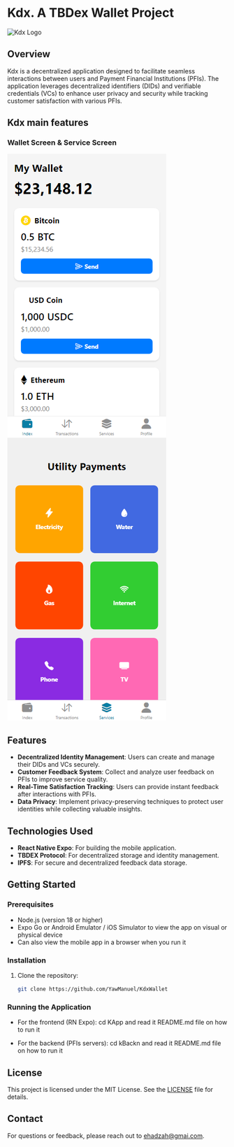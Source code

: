 # Kdx. A TBDex Wallet Project

![Kdx Logo](path/to/your/logo.png)  <!-- Replace with the actual path to your logo image -->

## Overview
Kdx is a decentralized application designed to facilitate seamless interactions between users and Payment Financial Institutions (PFIs). The application leverages decentralized identifiers (DIDs) and verifiable credentials (VCs) to enhance user privacy and security while tracking customer satisfaction with various PFIs.

## Kdx main features
### Wallet Screen  & Service Screen
![Wallet Screen](kApp/assets/wallet_screen.png)    ![Service Screen](kApp/assets/service_screen.png) 


## Features
- **Decentralized Identity Management**: Users can create and manage their DIDs and VCs securely.
- **Customer Feedback System**: Collect and analyze user feedback on PFIs to improve service quality.
- **Real-Time Satisfaction Tracking**: Users can provide instant feedback after interactions with PFIs.
- **Data Privacy**: Implement privacy-preserving techniques to protect user identities while collecting valuable insights.

## Technologies Used
- **React Native Expo**: For building the mobile application.
- **TBDEX Protocol**: For decentralized storage and identity management.
- **IPFS**: For secure and decentralized feedback data storage.

## Getting Started

### Prerequisites
- Node.js (version 18 or higher)
- Expo Go or Android Emulator / iOS Simulator to view the app on visual or physical device
- Can also view the mobile app in a browser when you run it 



### Installation
1. Clone the repository:
   ```bash
   git clone https://github.com/YawManuel/KdxWallet
   ```

### Running the Application
- For the frontend (RN Expo):
  cd KApp and read it README.md file on how to run it
 
- For the backend (PFIs servers):
  cd kBackn and read it README.md file on how to run it

## License
This project is licensed under the MIT License. See the [LICENSE](LICENSE) file for details.

## Contact
For questions or feedback, please reach out to [ehadzah@gmai.com](mailto:your.email@example.com).
